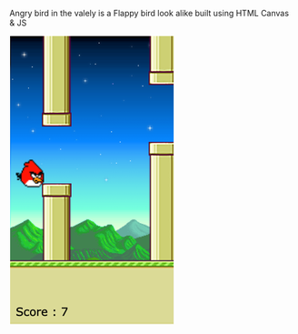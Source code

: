 Angry bird in the valely is a Flappy bird look alike built using HTML Canvas & JS

![screenshot](./screenshot.png)
